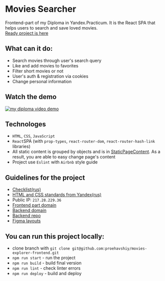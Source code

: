 # Movies Searcher
Frontend-part of my Diploma in Yandex.Practicum. It is the React SPA that helps users to search and save loved movies.
<br />
[Ready project is here](https://filmsexplorer.nomoredomains.club/)

## What can it do:
* Search movies through user's search query
* Like and add movies to favorites
* Filter short movies or not
* User's auth & registration via cookies
* Change personal information

## Watch the demo
[![my diploma video demo](https://i9.ytimg.com/vi/8pLbhXddLYo/mq2.jpg?sqp=CKDFmJEG&rs=AOn4CLAI7BS0QibXVhptYs5TR4M-tXNPlg)](https://youtu.be/8pLbhXddLYo)

## Technologes
* `HTML`, `CSS`, `JavaScript`
* `React`SPA (with `prop-types`, `react-router-dom`, `react-router-hash-link` libraries)
* All static content is grouped by objects and is in [StaticPageContent](https://github.com/proehavshiy/movies-explorer-frontend/tree/main/src/utils/staticPageContent). As a result, you are able to easy change page's content 
* Project use `Eslint` with `Airbnb` style guide

## Guidelines for the project
* [Checklist(rus)](https://code.s3.yandex.net/web-developer/static/new-program/web-diploma-criteria-2.0/index.html)
* [HTML and CSS standards from Yandex(rus)](https://code.s3.yandex.net/web-developer/landings/design-rules/index.html)
* Public IP: `217.28.229.36`
* [Frontend part domain](https://filmsexplorer.nomoredomains.club/)
* [Backend domain](https://api.filmsexplorer.nomoredomains.club/)
* [Backend repo](https://github.com/proehavshiy/movies-explorer-api/tree/main)
* [Figma layouts](https://www.figma.com/file/ZyInhnZG3QQWL3gGrSzRoN/Diploma-(Copy)?node-id=891%3A3857)

## You can run this project locally:
* clone branch with `git clone git@github.com:proehavshiy/movies-explorer-frontend.git`
* `npm run start` - run the project
* `npm run build` - build final version
* `npm run lint` - check linter errors
* `npm run deploy` - build and deploy

